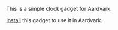 This is a simple clock gadget for Aardvark. 

[Install](https://tinyurl.com/rfehyeu) this gadget to use it in Aardvark.

